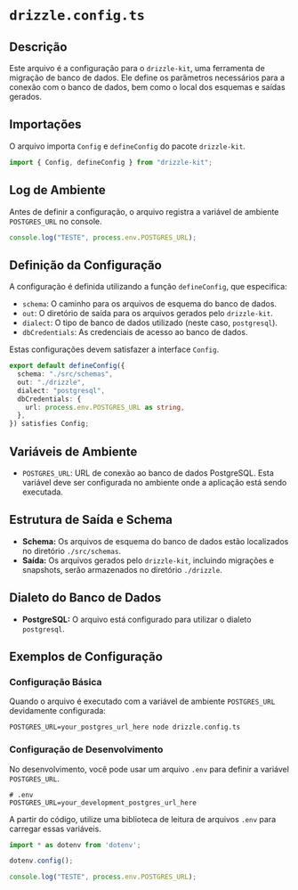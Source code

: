 # `drizzle.config.ts`

## Descrição

Este arquivo é a configuração para o `drizzle-kit`, uma ferramenta de migração de banco de dados. Ele define os parâmetros necessários para a conexão com o banco de dados, bem como o local dos esquemas e saídas gerados.

## Importações

O arquivo importa `Config` e `defineConfig` do pacote `drizzle-kit`.

```typescript
import { Config, defineConfig } from "drizzle-kit";
```

## Log de Ambiente

Antes de definir a configuração, o arquivo registra a variável de ambiente `POSTGRES_URL` no console.

```typescript
console.log("TESTE", process.env.POSTGRES_URL);
```

## Definição da Configuração

A configuração é definida utilizando a função `defineConfig`, que especifica:

- `schema`: O caminho para os arquivos de esquema do banco de dados.
- `out`: O diretório de saída para os arquivos gerados pelo `drizzle-kit`.
- `dialect`: O tipo de banco de dados utilizado (neste caso, `postgresql`).
- `dbCredentials`: As credenciais de acesso ao banco de dados.

Estas configurações devem satisfazer a interface `Config`.

```typescript
export default defineConfig({
  schema: "./src/schemas",
  out: "./drizzle",
  dialect: "postgresql",
  dbCredentials: {
    url: process.env.POSTGRES_URL as string,
  },
}) satisfies Config;
```

## Variáveis de Ambiente

- `POSTGRES_URL`: URL de conexão ao banco de dados PostgreSQL. Esta variável deve ser configurada no ambiente onde a aplicação está sendo executada.

## Estrutura de Saída e Schema

- **Schema:** Os arquivos de esquema do banco de dados estão localizados no diretório `./src/schemas`.
- **Saída:** Os arquivos gerados pelo `drizzle-kit`, incluindo migrações e snapshots, serão armazenados no diretório `./drizzle`.

## Dialeto do Banco de Dados

- **PostgreSQL:** O arquivo está configurado para utilizar o dialeto `postgresql`. 

## Exemplos de Configuração

### Configuração Básica

Quando o arquivo é executado com a variável de ambiente `POSTGRES_URL` devidamente configurada:

```shell
POSTGRES_URL=your_postgres_url_here node drizzle.config.ts
```

### Configuração de Desenvolvimento

No desenvolvimento, você pode usar um arquivo `.env` para definir a variável `POSTGRES_URL`.

```plaintext
# .env
POSTGRES_URL=your_development_postgres_url_here
```

A partir do código, utilize uma biblioteca de leitura de arquivos `.env` para carregar essas variáveis.

```typescript
import * as dotenv from 'dotenv';

dotenv.config();

console.log("TESTE", process.env.POSTGRES_URL);
```